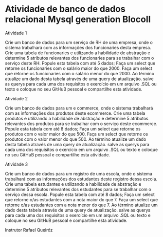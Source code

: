 #  Atividade de banco de dados relacional Mysql generation BlocoII

  Atividade 1

Crie um banco de dados para um serviço de RH de uma empresa, onde o sistema trabalhará com as informações dos funcionaries desta empresa. 
Crie uma tabela de funcionaries e utilizando a habilidade de abstração e determine 5 atributos relevantes dos funcionaries para se trabalhar com o serviço deste RH.
  Popule esta tabela com até 5 dados;
Faça um select que retorne os funcionaries com o salário maior do que 2000.
Faça um select que retorne os funcionaries com o salário menor do que 2000.
Ao término atualize um dado desta tabela através de uma query de atualização.
salve as querys para cada uma dos requisitos o exercício em um arquivo .SQL ou texto e coloque no seu GitHuB pessoal e compartilhe esta atividade.

  Atividade 2

Crie um banco de dados para um e commerce, onde o sistema trabalhará com as informações dos produtos deste ecommerce. 
Crie uma tabela produtos e utilizando a habilidade de abstração e determine 5 atributos relevantes dos produtos para se trabalhar com o serviço deste ecommerce.
  Popule esta tabela com até 8 dados;
Faça um select que retorne os produtos com o valor maior do que 500.
Faça um select que retorne os produtos com o valor menor do que 500.
Ao término atualize um dado desta tabela através de uma query de atualização.
salve as querys para cada uma dos requisitos o exercício em um arquivo .SQL ou texto e coloque no seu GitHuB pessoal e compartilhe esta atividade.
 
  Atividade 3

Crie um banco de dados para um registro de uma escola, onde o sistema trabalhará com as informações dos estudantes deste registro dessa escola. 
Crie uma tabela estudantes e utilizando a habilidade de abstração e determine 5 atributos relevantes dos estudantes para se trabalhar com o serviço dessa escola.
  Popule esta tabela com até 8 dados;
Faça um select que retorne o/as estudantes  com a nota maior do que 7.
Faça um select que retorne o/as estudantes  com a nota menor do que 7.
Ao término atualize um dado desta tabela através de uma query de atualização.
salve as querys para cada uma dos requisitos o exercício em um arquivo .SQL ou texto e coloque no seu GitHuB pessoal e compartilhe esta atividade.

Instrutor Rafael Queiróz
